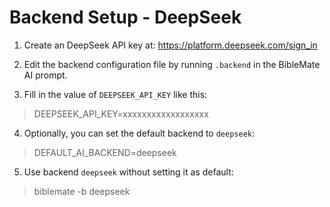 # Backend Setup - DeepSeek

1. Create an DeepSeek API key at: https://platform.deepseek.com/sign_in

2. Edit the backend configuration file by running `.backend` in the BibleMate AI prompt.

3. Fill in the value of `DEEPSEEK_API_KEY` like this:

> DEEPSEEK_API_KEY=xxxxxxxxxxxxxxxxxx

4. Optionally, you can set the default backend to `deepseek`:

> DEFAULT_AI_BACKEND=deepseek

5. Use backend `deepseek` without setting it as default:

> biblemate -b deepseek
